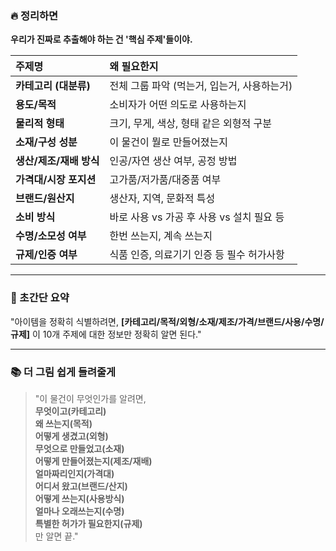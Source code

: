 
### 🔥 정리하면

**우리가 진짜로 추출해야 하는 건 '핵심 주제'들이야.**

| 주제명 | 왜 필요한지 |
|:-----|:-----------|
| **카테고리 (대분류)** | 전체 그룹 파악 (먹는거, 입는거, 사용하는거) |
| **용도/목적** | 소비자가 어떤 의도로 사용하는지 |
| **물리적 형태** | 크기, 무게, 색상, 형태 같은 외형적 구분 |
| **소재/구성 성분** | 이 물건이 뭘로 만들어졌는지 |
| **생산/제조/재배 방식** | 인공/자연 생산 여부, 공정 방법 |
| **가격대/시장 포지션** | 고가품/저가품/대중품 여부 |
| **브랜드/원산지** | 생산자, 지역, 문화적 특성 |
| **소비 방식** | 바로 사용 vs 가공 후 사용 vs 설치 필요 등 |
| **수명/소모성 여부** | 한번 쓰는지, 계속 쓰는지 |
| **규제/인증 여부** | 식품 인증, 의료기기 인증 등 필수 허가사항 |

---

### 🎯 초간단 요약
"아이템을 정확히 식별하려면, **[카테고리/목적/외형/소재/제조/가격/브랜드/사용/수명/규제]** 이 10개 주제에 대한 정보만 정확히 알면 된다."

---

### 📚 더 그림 쉽게 들려줄게

> "이 물건이 무엇인가를 알려면,  
>  **무엇이고(카테고리)**  
>  **왜 쓰는지(목적)**  
>  **어떻게 생겼고(외형)**  
>  **무엇으로 만들었고(소재)**  
>  **어떻게 만들어졌는지(제조/재배)**  
>  **얼마짜리인지(가격대)**  
>  **어디서 왔고(브랜드/산지)**  
>  **어떻게 쓰는지(사용방식)**  
>  **얼마나 오래쓰는지(수명)**  
>  **특별한 허가가 필요한지(규제)**  
>  만 알면 끝."

